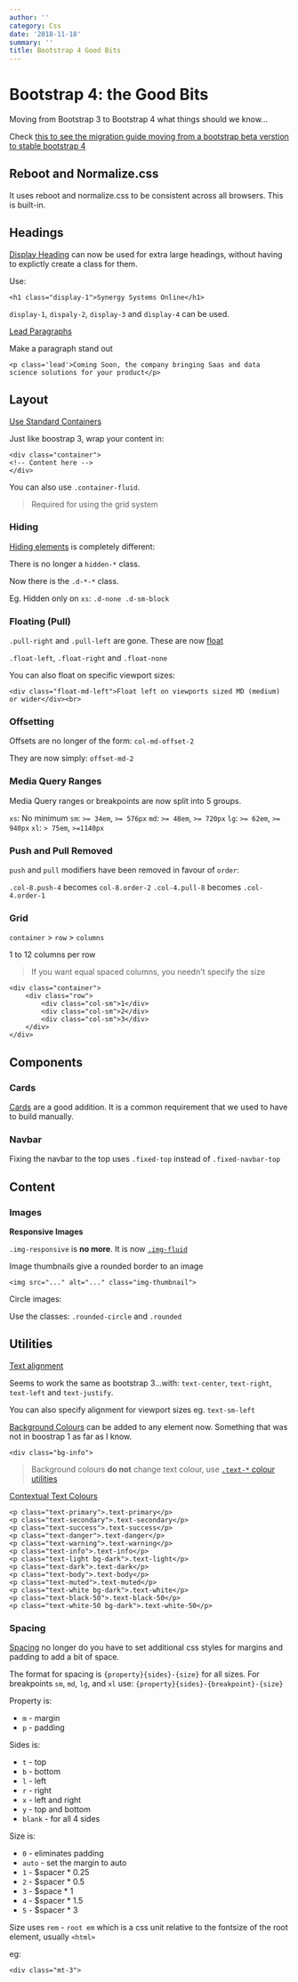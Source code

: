 ```yaml
---
author: ''
category: Css
date: '2018-11-18'
summary: ''
title: Bootstrap 4 Good Bits
---
```

# Bootstrap 4: the Good Bits

Moving from Bootstrap 3 to Bootstrap 4 what things should we know...

Check [this to see the migration guide moving from a bootstrap beta verstion to stable bootstrap 4](https://getbootstrap.com/docs/4.1/migration/)

## Reboot and Normalize.css

It uses reboot and normalize.css to be consistent across all browsers. This is built-in.

## Headings

[Display Heading](http://getbootstrap.com/docs/4.1/content/typography/#display-headings) can now be used for extra large headings, without having to explictly create a class for them.

Use:

    <h1 class="display-1">Synergy Systems Online</h1>

`display-1`, `dispaly-2`, `display-3` and `display-4` can be used.

[Lead Paragraphs](http://getbootstrap.com/docs/4.1/content/typography/#lead)

Make a paragraph stand out

    <p class='lead'>Coming Soon, the company bringing Saas and data science solutions for your product</p>

## Layout

[Use Standard Containers](http://getbootstrap.com/docs/4.1/layout/overview/#containers)

Just like boostrap 3, wrap your content in:

    <div class="container">
    <!-- Content here -->
    </div>

You can also use `.container-fluid`.

> Required for using the grid system

### Hiding

[Hiding elements](https://getbootstrap.com/docs/4.1/utilities/display/#hiding-elements) is completely different:

There is no longer a `hidden-*` class. 

Now there is the `.d-*-*` class.

Eg. Hidden only on `xs`: `.d-none .d-sm-block`

### Floating (Pull)

`.pull-right` and `.pull-left` are gone. These are now [float](https://getbootstrap.com/docs/4.1/utilities/float/)

`.float-left`, `.float-right` and `.float-none`

You can also float on specific viewport sizes:

    <div class="float-md-left">Float left on viewports sized MD (medium) or wider</div><br>

### Offsetting

Offsets are no longer of the form: `col-md-offset-2`

They are now simply: `offset-md-2`

### Media Query Ranges

Media Query ranges or breakpoints are now split into 5 groups.

`xs`: No minimum
`sm`: `>= 34em`, `>= 576px`
`md`: `>= 48em`, `>= 720px`
`lg`: `>= 62em`, `>= 940px`
`xl`: `> 75em`, `>=1140px`

### Push and Pull Removed

`push` and `pull` modifiers have been removed in favour of `order`:

`.col-8.push-4` becomes `col-8.order-2`
`.col-4.pull-8` becomes `.col-4.order-1`

### Grid

`container` > `row` > `columns`

1 to 12 columns per row

> If you want equal spaced columns, you needn't specify the size

    <div class="container">
        <div class="row">
            <div class="col-sm">1</div>
            <div class="col-sm">2</div>
            <div class="col-sm">3</div>
        </div>
    </div>

## Components

### Cards

[Cards](https://getbootstrap.com/docs/4.1/components/card/) are a good addition. It is a common requirement that we used to have to build manually.



### Navbar

Fixing the navbar to the top uses `.fixed-top` instead of `.fixed-navbar-top`

## Content

### Images

**Responsive Images**

`.img-responsive` is **no more**. It is now [`.img-fluid`](http://getbootstrap.com/docs/4.1/content/images/#responsive-images)


Image thumbnails give a rounded border to an image

    <img src="..." alt="..." class="img-thumbnail">

Circle images:

Use the classes: `.rounded-circle` and `.rounded`

## Utilities

[Text alignment](http://getbootstrap.com/docs/4.1/utilities/text/#text-alignment)

Seems to work the same as bootstrap 3...with: `text-center`, `text-right`, `text-left` and `text-justify`.

You can also specify alignment for viewport sizes eg. `text-sm-left`

[Background Colours](http://getbootstrap.com/docs/4.1/utilities/colors/#background-color) can be added to any element now. Something that was not in boostrap 1 as far as I know.

    <div class="bg-info">

> Background colours **do not** change text colour, use [`.text-*` colour utilities](http://getbootstrap.com/docs/4.1/utilities/colors/#color)

[Contextual Text Colours](https://getbootstrap.com/docs/4.1/utilities/colors/)

    <p class="text-primary">.text-primary</p>
    <p class="text-secondary">.text-secondary</p>
    <p class="text-success">.text-success</p>
    <p class="text-danger">.text-danger</p>
    <p class="text-warning">.text-warning</p>
    <p class="text-info">.text-info</p>
    <p class="text-light bg-dark">.text-light</p>
    <p class="text-dark">.text-dark</p>
    <p class="text-body">.text-body</p>
    <p class="text-muted">.text-muted</p>
    <p class="text-white bg-dark">.text-white</p>
    <p class="text-black-50">.text-black-50</p>
    <p class="text-white-50 bg-dark">.text-white-50</p>

### Spacing

[Spacing](http://getbootstrap.com/docs/4.1/utilities/spacing/) no longer do you have to set additional css styles for margins and padding to add a bit of space. 

The format for spacing is `{property}{sides}-{size}` for all sizes.
For breakpoints `sm`, `md`, `lg`, and `xl` use: `{property}{sides}-{breakpoint}-{size}`

Property is:

* `m` - margin
* `p` - padding

Sides is:

* `t` - top
* `b` - bottom
* `l` - left
* `r` - right
* `x` - left and right
* `y` - top and bottom
* `blank` - for all 4 sides

Size is:

* `0` - eliminates padding
* `auto` - set the margin to auto
* `1` - $spacer * 0.25
* `2` -  $spacer * 0.5
* `3` - $space * 1
* `4` - $spacer * 1.5
* `5` - $spacer * 3

Size uses `rem` - `root em` which is a css unit relative to the fontsize of the root element, usually `<html>`

eg:

    <div class="mt-3">


